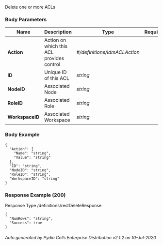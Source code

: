 






 
Delete one or more ACLs  


### Body Parameters

Name | Description | Type | Required
---|---|---|---
**Action** | Action on which this ACL provides control | _#/definitions/idmACLAction_ |   
**ID** | Unique ID of this ACL | _string_ |   
**NodeID** | Associated Node | _string_ |   
**RoleID** | Associated Role | _string_ |   
**WorkspaceID** | Associated Workspace | _string_ |   


### Body Example
```
{
  "Action": {
    "Name": "string",
    "Value": "string"
  },
  "ID": "string",
  "NodeID": "string",
  "RoleID": "string",
  "WorkspaceID": "string"
}
```






### Response Example (200)
Response Type /definitions/restDeleteResponse

```
{
  "NumRows": "string",
  "Success": true
}
```




###### Auto generated by Pydio Cells Enterprise Distribution v2.1.2 on 10-Jul-2020

